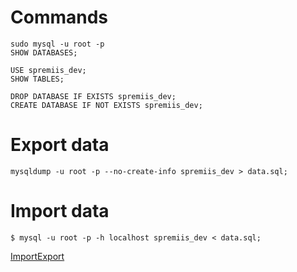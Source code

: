 # Commands

```
sudo mysql -u root -p
SHOW DATABASES;
```

```
USE spremiis_dev;
SHOW TABLES;
```

```
DROP DATABASE IF EXISTS spremiis_dev;
CREATE DATABASE IF NOT EXISTS spremiis_dev;
```

# Export data

```
mysqldump -u root -p --no-create-info spremiis_dev > data.sql;
```

# Import data

```
$ mysql -u root -p -h localhost spremiis_dev < data.sql;
```

[ImportExport](https://stackoverflow.com/questions/11407349/how-to-export-and-import-a-sql-file-from-command-line-with-options)
